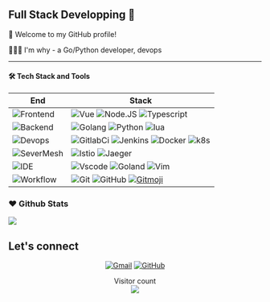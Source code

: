 ## Full Stack Developping 👋


🎉 Welcome to my GitHub profile!

👨🏻‍💻 I'm why - a Go/Python developer, devops


---

#### 🛠 Tech Stack and Tools

| End | Stack |
| -------------------------------------------------------------------- | --------------------------------------------------------------------------------------------------------------------------------------------------------------------------------------------------------------------------------------------------------------------------------------------------------------------------- |
| ![Frontend](https://img.shields.io/badge/-Frontend-black?style=flat) | ![Vue](https://img.shields.io/badge/-Vue-fff?style=flat&logo=vue.js) ![Node.JS](https://img.shields.io/badge/-Node.JS-fff?&logo=Node.JS) ![Typescript](https://img.shields.io/badge/-Typescript-fff?&logo=Typescript&logoColor=blue) |
| ![Backend](https://img.shields.io/badge/-Backend-black?style=flat) | ![Golang](https://img.shields.io/badge/-Golang-F0F8FF?style=flat&logo=go)  ![Python](https://img.shields.io/badge/-Python-blue?style=flat&logo=python&logoColor=white) ![lua](https://img.shields.io/badge/-lua-0170fe?style=flat&logo=lua)  |
| ![Devops](https://img.shields.io/badge/-Devops-black?style=flat) | ![GitlabCi](https://img.shields.io/badge/-GitlabCi-orange?style=flat&logo=gitlab&logoColor=white) ![Jenkins](https://img.shields.io/badge/-Jenkins-D24939?style=flat&logo=Jenkins&logoColor=white) ![Docker](https://img.shields.io/badge/-Docker-cbe3f2?style=flat&logo=docker) ![k8s](https://img.shields.io/badge/-Kubernetes-CEF1D1?style=flat&logo=Kubernetes)  |
| ![SeverMesh](https://img.shields.io/badge/-SeverMesh-black?style=flat) | ![Istio](https://img.shields.io/badge/Istio-466BB0.svg?&style=flat&logo=Istio&logoColor=white) ![Jaeger](https://img.shields.io/badge/Jaeger-66CFE3.svg?&style=flat&logo=Jaeger&logoColor=white) |
| ![IDE](https://img.shields.io/badge/-IDE-black?style=flat) | ![Vscode](https://img.shields.io/badge/-Vscode-blue?style=flat&logo=VisualStudioCode ) ![Goland](https://img.shields.io/badge/-Goland-3a3a3a?style=flat&logo=goland) ![Vim](https://img.shields.io/badge/-VIM-007ACC?style=flat&logo=vim) |
| ![Workflow](https://img.shields.io/badge/-Ohter-black?style=flat) | ![Git](https://img.shields.io/badge/-Git-black?style=flat&logo=git) ![GitHub](https://img.shields.io/badge/-GitHub-black?style=flat&logo=github)     [![Gitmoji][gitmoji]][gcw] |

[gitHub-action]: https://img.shields.io/badge/-GitHub_Actions-black?style=flat&logo=github
[gitmoji]: https://img.shields.io/badge/-😉_Gitmoji_Commit_Workflow-black?style=flat
[gcw]: https://github.com/arvinxx/gitmoji-commit-workflow





### ❤️ Github Stats

![](https://github-readme-stats.vercel.app/api?username=why19970628&show_icons=true&theme=vue&hide_title=true)



## Let's connect 
<p align="center">
	<a href="mailto:why967177569@163.com"><img src="https://img.icons8.com/bubbles/50/000000/gmail.png" alt="Gmail"/></a>
	<a href="https://github.com/why19970628"><img src="https://img.icons8.com/bubbles/50/000000/github.png" alt="GitHub"/></a>
</p>

<p align="center"> 
  Visitor count<br>
  <img src="https://cdn.jsdelivr.net/gh/yangchuansheng/yangchuansheng/assets/count.svg" />
</p>


